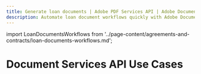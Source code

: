 ```yaml
---
title: Generate loan documents | Adobe PDF Services API | Adobe Document Services
description: Automate loan document workflows quickly with Adobe Document Services APIs. Our PDF Services API helps you create, convert, OCR PDFs and more. Free 6-month trial. Learn more today.
---
```


import LoanDocumentsWorkflows from '../page-content/agreements-and-contracts/loan-documents-workflows.md';


<Hero slots="heading" variant="fullwidth" theme="dark"  customLayout className="herobgImage Hero-Banner"/>

# Document Services API Use Cases

<MenuWrapperComponent  menuItem= 'subMenuPages'  slots="content"  repeat="1" theme="lightest" className="Loan-Document-Workflows"/>

<LoanDocumentsWorkflows />